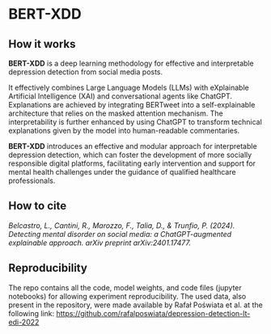 # BERT-XDD

## How it works
**BERT-XDD** is a deep learning methodology for effective and interpretable depression detection from social media posts.

It effectively combines Large Language Models (LLMs) with eXplainable Artificial Intelligence (XAI) and conversational agents like ChatGPT.
Explanations are achieved by integrating BERTweet into a self-explainable architecture that relies on the masked attention mechanism.
The interpretability is further enhanced by using ChatGPT to transform technical explanations given by the model into human-readable commentaries.

**BERT-XDD** introduces an effective and modular approach for interpretable depression detection, which can foster the development of more socially responsible digital platforms, facilitating early intervention and support for
mental health challenges under the guidance of qualified healthcare professionals.

## How to cite
*Belcastro, L., Cantini, R., Marozzo, F., Talia, D., & Trunfio, P. (2024). Detecting mental disorder on social media: a ChatGPT-augmented explainable approach. arXiv preprint arXiv:2401.17477.*

## Reproducibility
The repo contains all the code, model weights, and code files (jupyter notebooks) for allowing experiment reproducibility.
The used data, also present in the repository, were made available by Rafał Poświata et al. at the following link: https://github.com/rafalposwiata/depression-detection-lt-edi-2022

